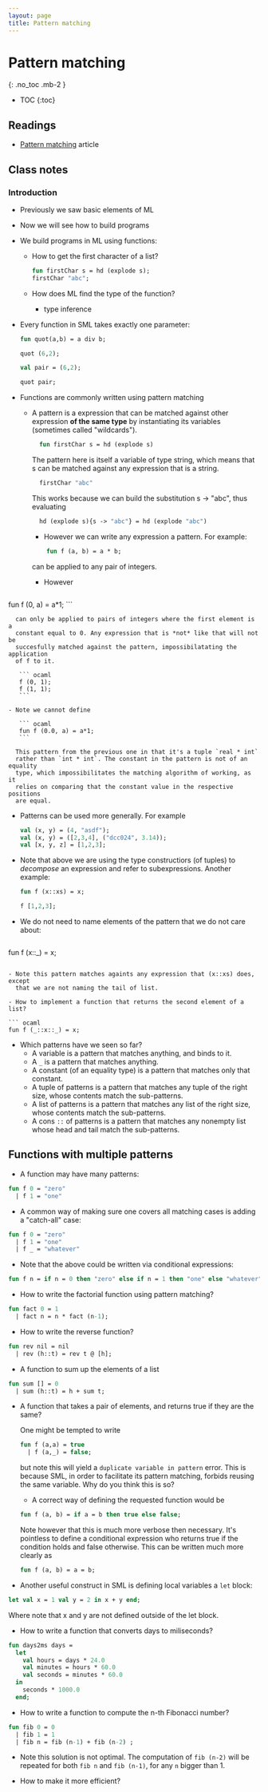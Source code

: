 ```yaml
---
layout: page
title: Pattern matching
---
```


# Pattern matching
{: .no_toc .mb-2 }

- TOC
{:toc}

## Readings

- [Pattern matching](http://en.wikipedia.org/wiki/Pattern_matching/) article

## Class notes

### Introduction

- Previously we saw basic elements of ML
- Now we will see how to build programs
- We build programs in ML using functions:

  - How to get the first character of a list?

    ``` ocaml
    fun firstChar s = hd (explode s);
    firstChar "abc";
    ```
  - How does ML find the type of the function?
    - type inference

- Every function in SML takes exactly one parameter:

  ``` ocaml
  fun quot(a,b) = a div b;

  quot (6,2);

  val pair = (6,2);

  quot pair;
  ```

- Functions are commonly written using pattern matching

  - A pattern is a expression that can be matched against other expression **of
    the same type** by instantiating its variables (sometimes called
    "wildcards").

    ``` ocaml
      fun firstChar s = hd (explode s)
    ```

    The pattern here is itself a variable of type string, which means that s
    can be matched against any expression that is a string.

    ``` ocaml
      firstChar "abc"
    ```

    This works because we can build the substitution s -> "abc", thus
    evaluating

    ``` ocaml
      hd (explode s){s -> "abc"} = hd (explode "abc")
    ```

    - However we can write any expression a pattern. For example:

    ``` ocaml
        fun f (a, b) = a * b;
    ```
      can be applied to any pair of integers.

    - However

       ``` ocaml
fun f (0, a) = a*1;
       ```

      can only be applied to pairs of integers where the first element is a
      constant equal to 0. Any expression that is *not* like that will not be
      succesfully matched against the pattern, impossibilatating the application
      of f to it.

       ``` ocaml
       f (0, 1);
       f (1, 1);
       ```

    - Note we cannot define

       ``` ocaml
       fun f (0.0, a) = a*1;
       ```

      This pattern from the previous one in that it's a tuple `real * int`
      rather than `int * int`. The constant in the pattern is not of an equality
      type, which impossibilitates the matching algorithm of working, as it
      relies on comparing that the constant value in the respective positions
      are equal.

- Patterns can be used more generally. For example

  ``` ocaml
  val (x, y) = (4, "asdf");
  val (x, y) = ([2,3,4], ("dcc024", 3.14));
  val [x, y, z] = [1,2,3];
  ```

- Note that above we are using the type constructiors (of tuples) to *decompose*
  an expression and refer to subexpressions. Another example:

  ``` ocaml
  fun f (x::xs) = x;

  f [1,2,3];
  ```

- We do not need to name elements of the pattern that we do not care about:

  ``` ocaml
fun f (x::_) = x;
  ```

  - Note this pattern matches againts any expression that (x::xs) does, except
    that we are not naming the tail of list.

- How to implement a function that returns the second element of a list?

  ``` ocaml
fun f (_::x::_) = x;
  ```

- Which patterns have we seen so far?
  - A variable is a pattern that matches anything, and binds to it.
  - A `_` is a pattern that matches anything.
  - A constant (of an equality type) is a pattern that matches
    only that constant.
  - A tuple of patterns is a pattern that matches any tuple of the
    right size, whose contents match the sub-patterns.
  - A list of patterns is a pattern that matches any list of the
    right size, whose contents match the sub-patterns.
  - A cons `::` of patterns is a pattern that matches any nonempty
    list whose head and tail match the sub-patterns.

## Functions with multiple patterns

- A function may have many patterns:

``` ocaml
fun f 0 = "zero"
  | f 1 = "one"
```

- A common way of making sure one covers all matching cases is adding a
  "catch-all" case:

``` ocaml
fun f 0 = "zero"
  | f 1 = "one"
  | f _ = "whatever"
```

- Note that the above could be written via conditional expressions:

``` ocaml
fun f n = if n = 0 then "zero" else if n = 1 then "one" else "whatever";
```
- How to write the factorial function using pattern matching?

``` ocaml
fun fact 0 = 1
  | fact n = n * fact (n-1);
```

- How to write the reverse function?

``` ocaml
fun rev nil = nil
  | rev (h::t) = rev t @ [h];
```

- A function to sum up the elements of a list

``` ocaml
fun sum [] = 0
  | sum (h::t) = h + sum t;
```

- A function that takes a pair of elements, and returns true if they are the
  same?

  One might be tempted to write

  ``` ocaml
  fun f (a,a) = true
    | f (a,_) = false;
  ```

  but note this will yield a `duplicate variable in pattern` error. This is
  because SML, in order to facilitate its pattern matching, forbids reusing the
  same variable. Why do you think this is so?

  - A correct way of defining the requested function would be

  ``` ocaml
  fun f (a, b) = if a = b then true else false;
  ```

  Note however that this is much more verbose then necessary. It's pointless to
  define a conditional expression who returns true if the condition holds and
  false otherwise. This can be written much more clearly as

  ``` ocaml
  fun f (a, b) = a = b;
  ```

- Another useful construct in SML is defining local variables a `let` block:

``` ocaml
let val x = 1 val y = 2 in x + y end;
```
Where note that x and y are not defined outside of the let block.

- How to write a function that converts days to miliseconds?

``` ocaml
fun days2ms days =
  let
    val hours = days * 24.0
    val minutes = hours * 60.0
    val seconds = minutes * 60.0
  in
    seconds * 1000.0
  end;
```

- How to write a function to compute the n-th Fibonacci number?

``` ocaml
fun fib 0 = 0
  | fib 1 = 1
  | fib n = fib (n-1) + fib (n-2) ;
```
  - Note this solution is not optimal. The computation of `fib (n-2)` will be
    repeated for both `fib n` and `fib (n-1)`, for any `n` bigger than 1.

  - How to make it more efficient?
